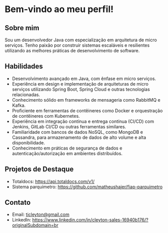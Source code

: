 # Bem-vindo ao meu perfil!

## Sobre mim

Sou um desenvolvedor Java com especialização em arquitetura de micro serviços. Tenho paixão por construir sistemas escaláveis e resilientes utilizando as melhores práticas de desenvolvimento de software.

## Habilidades

- Desenvolvimento avançado em Java, com ênfase em micro serviços.
- Experiência em design e implementação de arquiteturas de micro serviços utilizando Spring Boot, Spring Cloud e outras tecnologias relacionadas.
- Conhecimento sólido em frameworks de mensageria como RabbitMQ e Kafka.
- Proficiente em ferramentas de contêineres como Docker e orquestração de contêineres com Kubernetes.
- Experiência em integração contínua e entrega contínua (CI/CD) com Jenkins, GitLab CI/CD ou outras ferramentas similares.
- Familiaridade com bancos de dados NoSQL, como MongoDB e Cassandra, para armazenamento de dados de alto volume e alta disponibilidade.
- Conhecimento em práticas de segurança de dados e autenticação/autorização em ambientes distribuídos.

## Projetos de Destaque

- Totaldocs: https://api.totaldocs.com/v1/ 
- Sistema parquimetro: https://github.com/matheushajer/fiap-parquimetro

## Contato

- Email: ticleyton@gmail.com
- LinkedIn: https://www.linkedin.com/in/cleyton-sales-16940b176/?originalSubdomain=br
